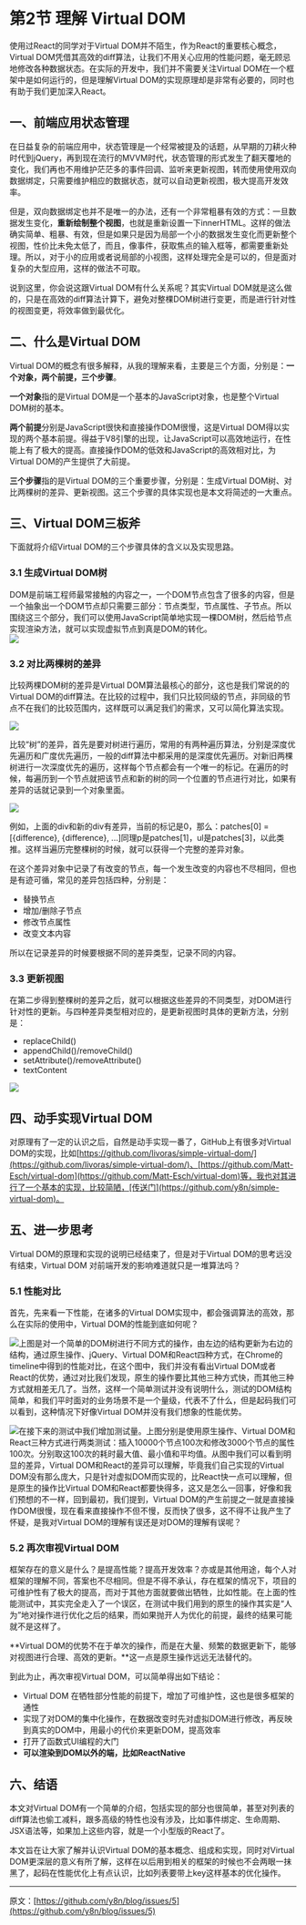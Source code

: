 # 第2节 理解 Virtual DOM

使用过React的同学对于Virtual DOM并不陌生，作为React的重要核心概念，Virtual DOM凭借其高效的diff算法，让我们不用关心应用的性能问题，毫无顾忌地修改各种数据状态。在实际的开发中，我们并不需要关注Virtual DOM在一个框架中是如何运行的，但是理解Virtual DOM的实现原理却是非常有必要的，同时也有助于我们更加深入React。

## 一、前端应用状态管理

在日益复杂的前端应用中，状态管理是一个经常被提及的话题，从早期的刀耕火种时代到jQuery，再到现在流行的MVVM时代，状态管理的形式发生了翻天覆地的变化，我们再也不用维护茫茫多的事件回调、监听来更新视图，转而使用使用双向数据绑定，只需要维护相应的数据状态，就可以自动更新视图，极大提高开发效率。

但是，双向数据绑定也并不是唯一的办法，还有一个非常粗暴有效的方式：一旦数据发生变化，**重新绘制整个视图**，也就是重新设置一下innerHTML。这样的做法确实简单、粗暴、有效，但是如果只是因为局部一个小的数据发生变化而更新整个视图，性价比未免太低了，而且，像事件，获取焦点的输入框等，都需要重新处理。所以，对于小的应用或者说局部的小视图，这样处理完全是可以的，但是面对复杂的大型应用，这样的做法不可取。

说到这里，你会说这跟Virtual DOM有什么关系呢？其实Virtual DOM就是这么做的，只是在高效的diff算法计算下，避免对整棵DOM树进行变更，而是进行针对性的视图变更，将效率做到最优化。

## 二、什么是Virtual DOM

Virtual DOM的概念有很多解释，从我的理解来看，主要是三个方面，分别是：**一个对象，两个前提，三个步骤**。

**一个对象**指的是Virtual DOM是一个基本的JavaScript对象，也是整个Virtual DOM树的基本。

**两个前提**分别是JavaScript很快和直接操作DOM很慢，这是Virtual DOM得以实现的两个基本前提。得益于V8引擎的出现，让JavaScript可以高效地运行，在性能上有了极大的提高。直接操作DOM的低效和JavaScript的高效相对比，为Virtual DOM的产生提供了大前提。

**三个步骤**指的是Virtual DOM的三个重要步骤，分别是：生成Virtual DOM树、对比两棵树的差异、更新视图。这三个步骤的具体实现也是本文将简述的一大重点。

## 三、Virtual DOM三板斧

下面就将介绍Virtual DOM的三个步骤具体的含义以及实现思路。

### 3.1 生成Virtual DOM树

DOM是前端工程师最常接触的内容之一，一个DOM节点包含了很多的内容，但是一个抽象出一个DOM节点却只需要三部分：节点类型，节点属性、子节点。所以围绕这三个部分，我们可以使用JavaScript简单地实现一棵DOM树，然后给节点实现渲染方法，就可以实现虚拟节点到真是DOM的转化。  
![](https://cloud.githubusercontent.com/assets/8521368/25689709/3fe7eaa8-30bd-11e7-8e00-45ec2e40726e.png)

### 3.2 对比两棵树的差异

比较两棵DOM树的差异是Virtual DOM算法最核心的部分，这也是我们常说的的 Virtual DOM的diff算法。在比较的过程中，我们只比较同级的节点，非同级的节点不在我们的比较范围内，这样既可以满足我们的需求，又可以简化算法实现。

![](https://cloud.githubusercontent.com/assets/8521368/25689831/fe51cf0e-30bd-11e7-92fc-6fc69bcab700.png)

比较“树”的差异，首先是要对树进行遍历，常用的有两种遍历算法，分别是深度优先遍历和广度优先遍历，一般的diff算法中都采用的是深度优先遍历。对新旧两棵树进行一次深度优先的遍历，这样每个节点都会有一个唯一的标记。在遍历的时候，每遍历到一个节点就把该节点和新的树的同一个位置的节点进行对比，如果有差异的话就记录到一个对象里面。

![](https://cloud.githubusercontent.com/assets/8521368/25689882/5decd9ea-30be-11e7-8252-b164d6a642ae.png)

例如，上面的div和新的div有差异，当前的标记是0，那么：patches\[0\] = \[{difference}, {difference}, ...\]同理p是patches\[1\]，ul是patches\[3\]，以此类推。这样当遍历完整棵树的时候，就可以获得一个完整的差异对象。

在这个差异对象中记录了有改变的节点，每一个发生改变的内容也不尽相同，但也是有迹可循，常见的差异包括四种，分别是：

* 替换节点
* 增加/删除子节点
* 修改节点属性
* 改变文本内容

所以在记录差异的时候要根据不同的差异类型，记录不同的内容。

### 3.3 更新视图

在第二步得到整棵树的差异之后，就可以根据这些差异的不同类型，对DOM进行针对性的更新。与四种差异类型相对应的，是更新视图时具体的更新方法，分别是：

* replaceChild\(\)
* appendChild\(\)/removeChild\(\)
* setAttribute\(\)/removeAttribute\(\)
* textContent

![](https://cloud.githubusercontent.com/assets/8521368/25689889/6922dddc-30be-11e7-882d-94c47f9c6390.png)

## 四、动手实现Virtual DOM

对原理有了一定的认识之后，自然是动手实现一番了，GitHub上有很多对Virtual DOM的实现，比如[https://github.com/livoras/simple-virtual-dom/](https://github.com/livoras/simple-virtual-dom/)、[https://github.com/Matt-Esch/virtual-dom](https://github.com/Matt-Esch/virtual-dom)等，我也对其进行了一个基本的实现，比较简陋，[传送门](https://github.com/y8n/simple-virtual-dom)。

## 五、进一步思考

Virtual DOM的原理和实现的说明已经结束了，但是对于Virtual DOM的思考远没有结束，Virtual DOM 对前端开发的影响难道就只是一堆算法吗？

### 5.1 性能对比

首先，先来看一下性能，在诸多的Virtual DOM实现中，都会强调算法的高效，那么在实际的使用中，Virtual DOM的性能到底如何呢？

![](https://cloud.githubusercontent.com/assets/8521368/25689892/72533f28-30be-11e7-8d67-8fa3fb8ae26b.png)上图是对一个简单的DOM树进行不同方式的操作，由左边的结构更新为右边的结构，通过原生操作、jQuery、Virtual DOM和React四种方式，在Chrome的timeline中得到的性能对比，在这个图中，我们并没有看出Virtual DOM或者React的优势，通过对比我们发现，原生的操作要比其他三种方式快，而其他三种方式就相差无几了。当然，这样一个简单测试并没有说明什么，测试的DOM结构简单，和我们平时面对的业务场景不是一个量级，代表不了什么，但是起码我们可以看到，这种情况下好像Virtual DOM并没有我们想象的性能优势。

![](https://cloud.githubusercontent.com/assets/8521368/25689897/7b4fbb88-30be-11e7-85f5-9fb4cc423149.png)在接下来的测试中我们增加测试量。上图分别是使用原生操作、Virtual DOM和React三种方式进行两类测试：插入10000个节点100次和修改3000个节点的属性100次。分别取这100次的耗时最大值、最小值和平均值。从图中我们可以看到明显的差异，Virtual DOM和React的差异可以理解，毕竟我们自己实现的Virtual DOM没有那么庞大，只是针对虚拟DOM而实现的，比React快一点可以理解，但是原生的操作比Virtual DOM和React都要快得多，这又是怎么一回事，好像和我们预想的不一样，回到最初，我们提到，Virtual DOM的产生前提之一就是直接操作DOM很慢，现在看来直接操作不但不慢，反而快了很多，这不得不让我产生了怀疑，是我对Virtual DOM的理解有误还是对DOM的理解有误呢？

### 5.2 再次审视Virtual DOM

框架存在的意义是什么？是提高性能？提高开发效率？亦或是其他用途，每个人对框架的理解不同，答案也不尽相同。但是不得不承认，存在框架的情况下，项目的可维护性有了极大的提高，而对于其他方面就要做出牺牲，比如性能。在上面的性能测试中，其实完全走入了一个误区，在测试中我们用到的原生的操作其实是“人为”地对操作进行优化之后的结果，而如果抛开人为优化的前提，最终的结果可能就不是这样了。

**Virtual DOM的优势不在于单次的操作，而是在大量、频繁的数据更新下，能够对视图进行合理、高效的更新。**这一点是原生操作远远无法替代的。

到此为止，再次审视Virtual DOM，可以简单得出如下结论：

* Virtual DOM 在牺牲部分性能的前提下，增加了可维护性，这也是很多框架的通性
* 实现了对DOM的集中化操作，在数据改变时先对虚拟DOM进行修改，再反映到真实的DOM中，用最小的代价来更新DOM，提高效率
* 打开了函数式UI编程的大门
* **可以渲染到DOM以外的端，比如ReactNative**

## 六、结语

本文对Virtual DOM有一个简单的介绍，包括实现的部分也很简单，甚至对列表的diff算法也偷工减料，跟多高级的特性也没有涉及，比如事件绑定、生命周期、JSX语法等，如果加上这些内容，就是一个小型版的React了。

本文旨在让大家了解并认识Virtual DOM的基本概念、组成和实现，同时对Virtual DOM更深层的意义有所了解，这样在以后用到相关的框架的时候也不会两眼一抹黑了，起码在性能优化上有点认识，比如列表要带上key这样基本的优化操作。

---

原文：[https://github.com/y8n/blog/issues/5](https://github.com/y8n/blog/issues/5)



